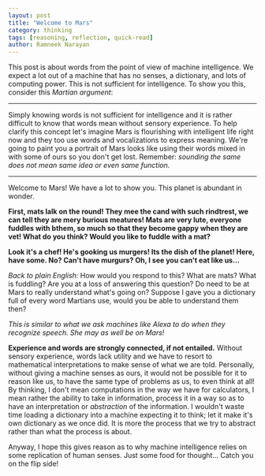 ```yaml
---
layout: post
title: "Welcome to Mars"
category: thinking
tags: [reasoning, reflection, quick-read]
author: Ramneek Narayan
---
```


This post is about words from the point of view of machine intelligence. We expect a lot out of a machine that has no senses, a dictionary, and lots of computing power. This is not sufficient for intelligence. To show you this, consider this *Martian argument*:

---

Simply knowing words is not sufficient for intelligence and it is rather difficult to know that words mean without sensory experience. To help clarify this concept let's imagine Mars is flourishing with intelligent life right now and they too use words and vocalizations to express meaning. We're going to paint you a portrait of Mars looks like using their words mixed in with some of ours so you don't get lost. Remember: *sounding the same does not mean same idea or even same function.*

---

Welcome to Mars! We have a lot to show you. This planet is abundant in wonder.

**First, mats lalk on the round! They mee the cand with such rindtrest, we can tell they are mery burious meatures! Mats are very lute, everyone fuddles with bthem, so much so that they become gappy when they are vet! What do you think? Would you like to fuddle with a mat?**

**Look it's a chef! He's gooking us murgers! Its the dish of the planet! Here, have some. No? Can't have murgurs? Oh, I see you can't eat like us...**

*Back to plain English:* How would you respond to this? What are mats? What is fuddling? Are you at a loss of answering this question? Do need to be at Mars to really understand what's going on? Suppose I gave you a dictionary full of every word Martians use, would you be able to understand them then?

*This is similar to what we ask machines like Alexa to do when they recognize speech. She may as well be on Mars!*

**Experience and words are strongly connected, if not entailed.** Without sensory experience, words lack utility and we have to resort to mathematical interpretations to make sense of what we are told. Personally, without giving a machine senses as ours, it would not be possible for it to reason like us, to have the same type of problems as us, to even think at all! By thinking, I don't mean computations in the way we have for calculators, I mean rather the ability to take in information, process it in a way so as to have an interpretation or *abstraction* of the information. I wouldn't waste time loading a dictionary into a machine expecting it to think; let it make it's own dictionary as we once did. It is more the process that we try to abstract rather than what the process is about.

Anyway, I hope this gives reason as to why machine intelligence relies on some replication of human senses. Just some food for thought... Catch you on the flip side! <i class="fas fa-meteor"></i>
